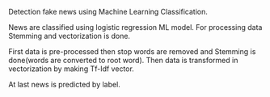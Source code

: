 Detection fake news using Machine Learning Classification.

News are classified using logistic regression ML model. For processing data Stemming and vectorization is done.

First data is pre-processed then stop words are removed and Stemming is done(words are converted to root word).
Then data is transformed in vectorization by making Tf-Idf vector.

At last news is predicted by label.

